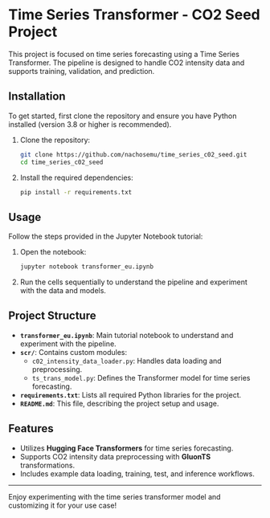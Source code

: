 # Time Series Transformer - CO2 Seed Project

This project is focused on time series forecasting using a Time Series Transformer. The pipeline is designed to handle CO2 intensity data and supports training, validation, and prediction.

## Installation

To get started, first clone the repository and ensure you have Python installed (version 3.8 or higher is recommended).

1. Clone the repository:
    ```bash
    git clone https://github.com/nachosemu/time_series_c02_seed.git
    cd time_series_c02_seed
    ```

2. Install the required dependencies:
    ```bash
    pip install -r requirements.txt
    ```

## Usage

Follow the steps provided in the Jupyter Notebook tutorial:

1. Open the notebook:
    ```bash
    jupyter notebook transformer_eu.ipynb
    ```
   
2. Run the cells sequentially to understand the pipeline and experiment with the data and models.

## Project Structure

- **`transformer_eu.ipynb`**: Main tutorial notebook to understand and experiment with the pipeline.
- **`scr/`**: Contains custom modules:
  - `c02_intensity_data_loader.py`: Handles data loading and preprocessing.
  - `ts_trans_model.py`: Defines the Transformer model for time series forecasting.
- **`requirements.txt`**: Lists all required Python libraries for the project.
- **`README.md`**: This file, describing the project setup and usage.

## Features

- Utilizes **Hugging Face Transformers** for time series forecasting.
- Supports CO2 intensity data preprocessing with **GluonTS** transformations.
- Includes example data loading, training, test, and inference workflows.

---

Enjoy experimenting with the time series transformer model and customizing it for your use case!
